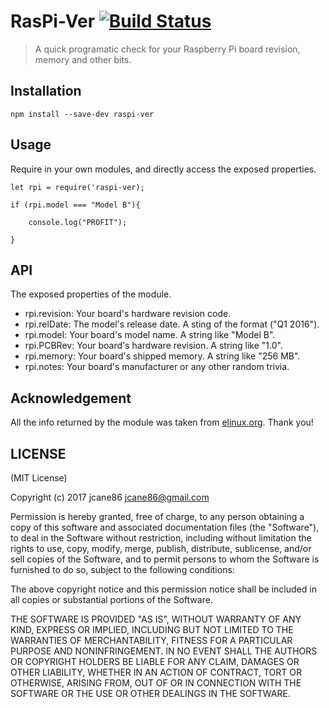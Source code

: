 # RasPi-Ver [![Build Status](https://secure.travis-ci.org/jcane86/raspi-ver.png)](http://travis-ci.org/jcane86/raspi-ver)

> A quick programatic check for your Raspberry Pi board revision, memory and other bits.


## Installation

`npm install --save-dev raspi-ver`

## Usage

 Require in your own modules, and directly access the exposed properties.
 
    let rpi = require('raspi-ver);
 
    if (rpi.model === "Model B"){
 
        console.log("PROFIT");
 
    }
 
## API

The exposed properties of the module.

 * rpi.revision: Your board's hardware revision code.
 * rpi.relDate: The model's release date. A sting of the format ("Q1 2016").
 * rpi.model: Your board's model name. A string like "Model B".
 * rpi.PCBRev: Your board's hardware revision. A string like "1.0".
 * rpi.memory: Your board's shipped memory. A string like "256 MB".
 * rpi.notes: Your board's manufacturer or any other random trivia.


## Acknowledgement

All the info returned by the module was taken from [elinux.org](http://elinux.org/RPi_HardwareHistory#Board_Revision_History). Thank you!

## LICENSE

(MIT License)

Copyright (c) 2017 jcane86 <jcane86@gmail.com>

Permission is hereby granted, free of charge, to any person obtaining
a copy of this software and associated documentation files (the
"Software"), to deal in the Software without restriction, including
without limitation the rights to use, copy, modify, merge, publish,
distribute, sublicense, and/or sell copies of the Software, and to
permit persons to whom the Software is furnished to do so, subject to
the following conditions:

The above copyright notice and this permission notice shall be
included in all copies or substantial portions of the Software.

THE SOFTWARE IS PROVIDED "AS IS", WITHOUT WARRANTY OF ANY KIND,
EXPRESS OR IMPLIED, INCLUDING BUT NOT LIMITED TO THE WARRANTIES OF
MERCHANTABILITY, FITNESS FOR A PARTICULAR PURPOSE AND
NONINFRINGEMENT. IN NO EVENT SHALL THE AUTHORS OR COPYRIGHT HOLDERS BE
LIABLE FOR ANY CLAIM, DAMAGES OR OTHER LIABILITY, WHETHER IN AN ACTION
OF CONTRACT, TORT OR OTHERWISE, ARISING FROM, OUT OF OR IN CONNECTION
WITH THE SOFTWARE OR THE USE OR OTHER DEALINGS IN THE SOFTWARE.

